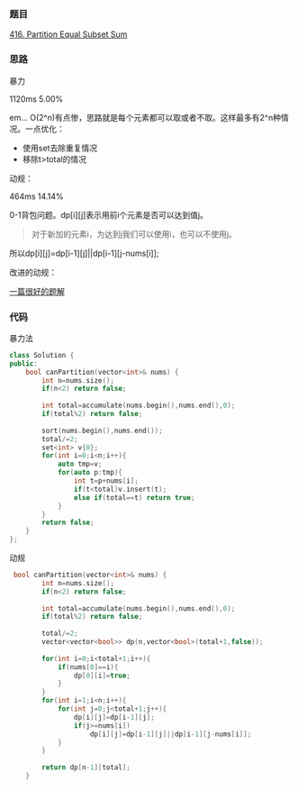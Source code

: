 ### 题目
[416. Partition Equal Subset Sum](https://leetcode-cn.com/problems/partition-equal-subset-sum/submissions/)
### 思路
暴力

1120ms 5.00%

em... O(2^n)有点惨，思路就是每个元素都可以取或者不取。这样最多有2^n种情况。一点优化：
+ 使用set去除重复情况
+ 移除t>total的情况

动规：

464ms 14.14%

0-1背包问题。dp[i][j]表示用前i个元素是否可以达到值j。
> 对于新加的元素i，为达到j我们可以使用i，也可以不使用j。

所以dp[i][j]=dp[i-1][j]||dp[i-1][j-nums[i]];

改进的动规：

[一篇很好的题解](https://leetcode-cn.com/problems/partition-equal-subset-sum/solution/0-1-bei-bao-wen-ti-xiang-jie-zhen-dui-ben-ti-de-yo/)
### 代码
暴力法
```c++
class Solution {
public:
    bool canPartition(vector<int>& nums) {
        int n=nums.size();
        if(n<2) return false;
        
        int total=accumulate(nums.begin(),nums.end(),0);
        if(total%2) return false;
        
        sort(nums.begin(),nums.end());
        total/=2;
        set<int> v{0};
        for(int i=0;i<n;i++){
            auto tmp=v;
            for(auto p:tmp){
                int t=p+nums[i];
                if(t<total)v.insert(t);
                else if(total==t) return true;
            }
        }
        return false;
    }
};
```
动规
```c++
 bool canPartition(vector<int>& nums) {
        int n=nums.size();
        if(n<2) return false;
        
        int total=accumulate(nums.begin(),nums.end(),0);
        if(total%2) return false;
        
        total/=2;
        vector<vector<bool>> dp(n,vector<bool>(total+1,false));
        
        for(int i=0;i<total+1;i++){
            if(nums[0]==i){
                dp[0][i]=true;
            }
        }
        for(int i=1;i<n;i++){
            for(int j=0;j<total+1;j++){
                dp[i][j]=dp[i-1][j];
                if(j>=nums[i])
                    dp[i][j]=dp[i-1][j]||dp[i-1][j-nums[i]];
            }
        }
        
        return dp[n-1][total];
    }
```
